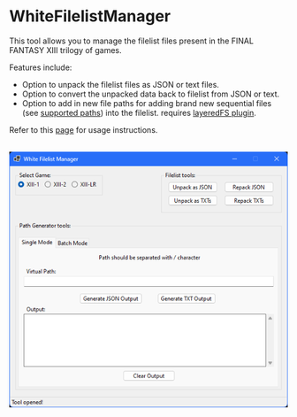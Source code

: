 # WhiteFilelistManager
This tool allows you to manage the filelist files present in the FINAL FANTASY XIII trilogy of games. 
<br>

Features include:
- Option to unpack the filelist files as JSON or text files.
- Option to convert the unpacked data back to filelist from JSON or text.
- Option to add in new file paths for adding brand new sequential files (see [supported paths](https://github.com/Surihix/WhiteFilelistManager/blob/master/Docs/SupportedPaths.md)) into the filelist. requires [layeredFS plugin](https://github.com/LR-Research-Team/XIIIHooks). 

Refer to this [page](https://github.com/Surihix/WhiteFilelistManager/blob/master/Docs/ToolUsage.md) for usage instructions.

<br>![Image Text](app-img_repo.png)
<br><br>
